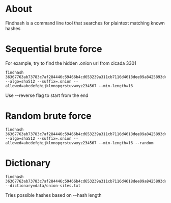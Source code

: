 # About

Findhash is a command line tool that searches for plaintext matching known hashes


# Sequential brute force

For example, try to find the hidden .onion url from cicada 3301

    findhash 36367763ab73783c7af284446c59466b4cd653239a311cb7116d4618dee09a8425893dc7500b464fdaf1672d7bef5e891c6e2274568926a49fb4f45132c2a8b4 --algo=sha512 --suffix=.onion --allowed=abcdefghijklmnopqrstuvwxyz234567 --min-length=16


Use --reverse flag to start from the end




# Random brute force

    findhash 36367763ab73783c7af284446c59466b4cd653239a311cb7116d4618dee09a8425893dc7500b464fdaf1672d7bef5e891c6e2274568926a49fb4f45132c2a8b4 --algo=sha512 --suffix=.onion --allowed=abcdefghijklmnopqrstuvwxyz234567 --min-length=16 --random




# Dictionary


    findhash 36367763ab73783c7af284446c59466b4cd653239a311cb7116d4618dee09a8425893dc7500b464fdaf1672d7bef5e891c6e2274568926a49fb4f45132c2a8b4 --dictionary=data/onion-sites.txt

Tries possible hashes based on --hash length
